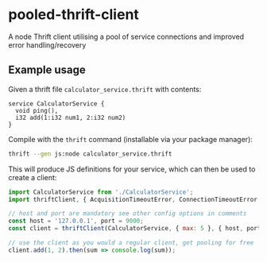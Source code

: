 # pooled-thrift-client

A node Thrift client utilising a pool of service connections and improved error handling/recovery

## Example usage

Given a thrift file `calculator_service.thrift` with contents:
```thrift
service CalculatorService {
  void ping(),
  i32 add(1:i32 num1, 2:i32 num2)
}
```

Compile with the `thrift` command (installable via your package manager):
```sh
thrift --gen js:node calculator_service.thrift
```

This will produce JS definitions for your service, which can then be used to create a client:
```js
import CalculatorService from './CalculatorService';
import thriftClient, { AcquisitionTimeoutError, ConnectionTimeoutError } from 'pooled-thrift-client';

// host and port are mandatory see other config options in comments
const host = '127.0.0.1', port = 9000;
const client = thriftClient(CalculatorService, { max: 5 }, { host, port });

// use the client as you would a regular client, get pooling for free
client.add(1, 2).then(sum => console.log(sum));
```

